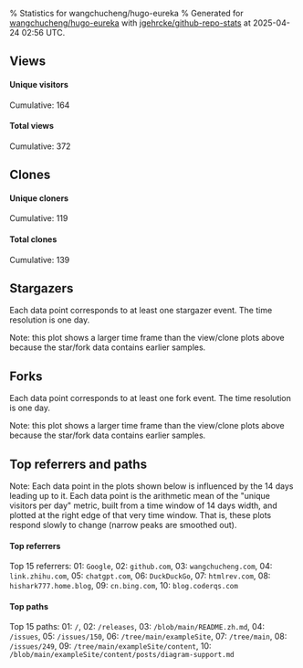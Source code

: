 % Statistics for wangchucheng/hugo-eureka
% Generated for [wangchucheng/hugo-eureka](https://github.com/wangchucheng/hugo-eureka) with [jgehrcke/github-repo-stats](https://github.com/jgehrcke/github-repo-stats) at 2025-04-24 02:56 UTC.


## Views

#### Unique visitors
<div id="chart_views_unique" class="full-width-chart"></div>

Cumulative: 164

#### Total views
<div id="chart_views_total" class="full-width-chart"></div>

Cumulative: 372

<div class="pagebreak-for-print"> </div>

## Clones

#### Unique cloners
<div id="chart_clones_unique" class="full-width-chart"></div>

Cumulative: 119

#### Total clones
<div id="chart_clones_total" class="full-width-chart"></div>

Cumulative: 139



<div class="pagebreak-for-print"> </div>



## Stargazers

Each data point corresponds to at least one stargazer event.
The time resolution is one day.

<div id="chart_stargazers" class="full-width-chart"></div>


Note: this plot shows a larger time frame than the view/clone plots above because the star/fork data contains earlier samples.



## Forks

Each data point corresponds to at least one fork event.
The time resolution is one day.

<div id="chart_forks" class="full-width-chart"></div>


Note: this plot shows a larger time frame than the view/clone plots above because the star/fork data contains earlier samples.



<div class="pagebreak-for-print"> </div>



## Top referrers and paths


Note: Each data point in the plots shown below is influenced by the 14 days
leading up to it. Each data point is the arithmetic mean of the "unique
visitors per day" metric, built from a time window of 14 days width, and
plotted at the right edge of that very time window. That is, these plots
respond slowly to change (narrow peaks are smoothed out).




#### Top referrers


<div id="chart_referrers_top_n_alltime" class="full-width-chart"></div>

Top 15 referrers: 01: `Google`, 02: `github.com`, 03: `wangchucheng.com`, 04: `link.zhihu.com`, 05: `chatgpt.com`, 06: `DuckDuckGo`, 07: `htmlrev.com`, 08: `hishark777.home.blog`, 09: `cn.bing.com`, 10: `blog.coderqs.com`





#### Top paths


<div id="chart_paths_top_n_alltime" class="full-width-chart"></div>

Top 15 paths: 01: `/`, 02: `/releases`, 03: `/blob/main/README.zh.md`, 04: `/issues`, 05: `/issues/150`, 06: `/tree/main/exampleSite`, 07: `/tree/main`, 08: `/issues/249`, 09: `/tree/main/exampleSite/content`, 10: `/blob/main/exampleSite/content/posts/diagram-support.md`


<script type="text/javascript">
    vegaEmbed('#chart_views_unique', {"$schema": "https://vega.github.io/schema/vega-lite/v4.17.0.json", "config": {"arc": {"fill": "#1b1e23"}, "area": {"fill": "#1b1e23"}, "axisBottom": {"domainColor": "#a9b4c4", "gridColor": "#a9b4c4", "labelColor": "#1b1e23", "labelFont": "relative-mono-11-pitch-pro, Menlo, monospace", "tickColor": "#a9b4c4", "titleColor": "#1b1e23", "titleFont": "relative-mono-11-pitch-pro, Menlo, monospace"}, "axisLeft": {"domainColor": "#a9b4c4", "gridColor": "#a9b4c4", "labelColor": "#1b1e23", "labelFont": "relative-mono-11-pitch-pro, Menlo, monospace", "tickColor": "#a9b4c4", "titleColor": "#1b1e23", "titleFont": "relative-mono-11-pitch-pro, Menlo, monospace"}, "axisX": {"grid": false}, "axisY": {"grid": false, "labelBound": true}, "background": "#FFFFFF", "group": {"fill": "#FFFFFF"}, "header": {"fontWeight": 400, "labelFont": "relative-mono-11-pitch-pro, Menlo, monospace", "titleFont": "relative-mono-11-pitch-pro, Menlo, monospace"}, "legend": {"labelFont": "relative-mono-11-pitch-pro, Menlo, monospace", "symbolSize": 200, "symbolType": "circle", "titleFont": "relative-mono-11-pitch-pro, Menlo, monospace"}, "line": {"color": "#1b1e23", "stroke": "#1b1e23"}, "path": {"stroke": "#1b1e23"}, "point": {"color": "#1b1e23", "cursor": "pointer", "filled": true, "size": 20}, "range": {"category": ["#85a2f7", "#ea9755", "#7eb36a", "#f07071", "#bc85d9", "#e587b6", "#a9b4c4", "#d4c05e", "#64b9c4"]}, "style": {"bar": {"fill": "#1b1e23"}, "text": {"font": "relative-mono-11-pitch-pro, Menlo, monospace", "fontWeight": 400}}, "symbol": {"shape": "circle"}, "title": {"anchor": "start", "font": "relative-mono-11-pitch-pro, Menlo, monospace", "fontWeight": 400}, "trail": {"color": "#1b1e23", "stroke": "#1b1e23"}, "view": {"stroke": null}}, "data": {"name": "data-93bd32a1d636be98373f030d58d4ec2e"}, "datasets": {"data-93bd32a1d636be98373f030d58d4ec2e": [{"time": "2025-04-10T00:00:00+00:00", "views_total": 8, "views_unique": 6}, {"time": "2025-04-11T00:00:00+00:00", "views_total": 42, "views_unique": 8}, {"time": "2025-04-12T00:00:00+00:00", "views_total": 46, "views_unique": 14}, {"time": "2025-04-13T00:00:00+00:00", "views_total": 25, "views_unique": 5}, {"time": "2025-04-14T00:00:00+00:00", "views_total": 20, "views_unique": 12}, {"time": "2025-04-15T00:00:00+00:00", "views_total": 43, "views_unique": 11}, {"time": "2025-04-16T00:00:00+00:00", "views_total": 33, "views_unique": 13}, {"time": "2025-04-17T00:00:00+00:00", "views_total": 23, "views_unique": 7}, {"time": "2025-04-18T00:00:00+00:00", "views_total": 42, "views_unique": 6}, {"time": "2025-04-19T00:00:00+00:00", "views_total": 7, "views_unique": 6}, {"time": "2025-04-20T00:00:00+00:00", "views_total": 5, "views_unique": 3}, {"time": "2025-04-21T00:00:00+00:00", "views_total": 10, "views_unique": 5}, {"time": "2025-04-22T00:00:00+00:00", "views_total": 8, "views_unique": 8}, {"time": "2025-04-23T00:00:00+00:00", "views_total": 60, "views_unique": 60}, {"time": "2025-04-24T00:00:00+00:00", "views_total": 0, "views_unique": 0}]}, "encoding": {"tooltip": [{"field": "views_unique", "format": ".1f", "title": "views (u)", "type": "quantitative"}, {"field": "time", "format": "%B %e, %Y", "title": "date", "type": "temporal"}], "x": {"axis": {"labelAngle": 25}, "field": "time", "scale": {"domain": ["2025-04-10", "2025-04-24"]}, "timeUnit": "yearmonthdate", "title": "date", "type": "temporal"}, "y": {"axis": {}, "field": "views_unique", "scale": {"domain": [0, 66.0], "type": "linear", "zero": true}, "title": "unique views per day", "type": "quantitative"}}, "height": 200, "mark": {"point": true, "type": "line"}, "padding": 10, "width": "container"}, {"actions": false, "renderer": "svg"}).catch(console.error);
vegaEmbed('#chart_views_total', {"$schema": "https://vega.github.io/schema/vega-lite/v4.17.0.json", "config": {"arc": {"fill": "#1b1e23"}, "area": {"fill": "#1b1e23"}, "axisBottom": {"domainColor": "#a9b4c4", "gridColor": "#a9b4c4", "labelColor": "#1b1e23", "labelFont": "relative-mono-11-pitch-pro, Menlo, monospace", "tickColor": "#a9b4c4", "titleColor": "#1b1e23", "titleFont": "relative-mono-11-pitch-pro, Menlo, monospace"}, "axisLeft": {"domainColor": "#a9b4c4", "gridColor": "#a9b4c4", "labelColor": "#1b1e23", "labelFont": "relative-mono-11-pitch-pro, Menlo, monospace", "tickColor": "#a9b4c4", "titleColor": "#1b1e23", "titleFont": "relative-mono-11-pitch-pro, Menlo, monospace"}, "axisX": {"grid": false}, "axisY": {"grid": false, "labelBound": true}, "background": "#FFFFFF", "group": {"fill": "#FFFFFF"}, "header": {"fontWeight": 400, "labelFont": "relative-mono-11-pitch-pro, Menlo, monospace", "titleFont": "relative-mono-11-pitch-pro, Menlo, monospace"}, "legend": {"labelFont": "relative-mono-11-pitch-pro, Menlo, monospace", "symbolSize": 200, "symbolType": "circle", "titleFont": "relative-mono-11-pitch-pro, Menlo, monospace"}, "line": {"color": "#1b1e23", "stroke": "#1b1e23"}, "path": {"stroke": "#1b1e23"}, "point": {"color": "#1b1e23", "cursor": "pointer", "filled": true, "size": 20}, "range": {"category": ["#85a2f7", "#ea9755", "#7eb36a", "#f07071", "#bc85d9", "#e587b6", "#a9b4c4", "#d4c05e", "#64b9c4"]}, "style": {"bar": {"fill": "#1b1e23"}, "text": {"font": "relative-mono-11-pitch-pro, Menlo, monospace", "fontWeight": 400}}, "symbol": {"shape": "circle"}, "title": {"anchor": "start", "font": "relative-mono-11-pitch-pro, Menlo, monospace", "fontWeight": 400}, "trail": {"color": "#1b1e23", "stroke": "#1b1e23"}, "view": {"stroke": null}}, "data": {"name": "data-93bd32a1d636be98373f030d58d4ec2e"}, "datasets": {"data-93bd32a1d636be98373f030d58d4ec2e": [{"time": "2025-04-10T00:00:00+00:00", "views_total": 8, "views_unique": 6}, {"time": "2025-04-11T00:00:00+00:00", "views_total": 42, "views_unique": 8}, {"time": "2025-04-12T00:00:00+00:00", "views_total": 46, "views_unique": 14}, {"time": "2025-04-13T00:00:00+00:00", "views_total": 25, "views_unique": 5}, {"time": "2025-04-14T00:00:00+00:00", "views_total": 20, "views_unique": 12}, {"time": "2025-04-15T00:00:00+00:00", "views_total": 43, "views_unique": 11}, {"time": "2025-04-16T00:00:00+00:00", "views_total": 33, "views_unique": 13}, {"time": "2025-04-17T00:00:00+00:00", "views_total": 23, "views_unique": 7}, {"time": "2025-04-18T00:00:00+00:00", "views_total": 42, "views_unique": 6}, {"time": "2025-04-19T00:00:00+00:00", "views_total": 7, "views_unique": 6}, {"time": "2025-04-20T00:00:00+00:00", "views_total": 5, "views_unique": 3}, {"time": "2025-04-21T00:00:00+00:00", "views_total": 10, "views_unique": 5}, {"time": "2025-04-22T00:00:00+00:00", "views_total": 8, "views_unique": 8}, {"time": "2025-04-23T00:00:00+00:00", "views_total": 60, "views_unique": 60}, {"time": "2025-04-24T00:00:00+00:00", "views_total": 0, "views_unique": 0}]}, "encoding": {"tooltip": [{"field": "views_total", "format": ".1f", "title": "views (t)", "type": "quantitative"}, {"field": "time", "format": "%B %e, %Y", "title": "date", "type": "temporal"}], "x": {"axis": {"labelAngle": 25}, "field": "time", "scale": {"domain": ["2025-04-10", "2025-04-24"]}, "timeUnit": "yearmonthdate", "title": "date", "type": "temporal"}, "y": {"axis": {}, "field": "views_total", "scale": {"domain": [0, 66.0], "type": "linear", "zero": true}, "title": "total views per day", "type": "quantitative"}}, "height": 200, "mark": {"point": true, "type": "line"}, "padding": 10, "width": "container"}, {"actions": false, "renderer": "svg"}).catch(console.error);
vegaEmbed('#chart_clones_unique', {"$schema": "https://vega.github.io/schema/vega-lite/v4.17.0.json", "config": {"arc": {"fill": "#1b1e23"}, "area": {"fill": "#1b1e23"}, "axisBottom": {"domainColor": "#a9b4c4", "gridColor": "#a9b4c4", "labelColor": "#1b1e23", "labelFont": "relative-mono-11-pitch-pro, Menlo, monospace", "tickColor": "#a9b4c4", "titleColor": "#1b1e23", "titleFont": "relative-mono-11-pitch-pro, Menlo, monospace"}, "axisLeft": {"domainColor": "#a9b4c4", "gridColor": "#a9b4c4", "labelColor": "#1b1e23", "labelFont": "relative-mono-11-pitch-pro, Menlo, monospace", "tickColor": "#a9b4c4", "titleColor": "#1b1e23", "titleFont": "relative-mono-11-pitch-pro, Menlo, monospace"}, "axisX": {"grid": false}, "axisY": {"grid": false, "labelBound": true}, "background": "#FFFFFF", "group": {"fill": "#FFFFFF"}, "header": {"fontWeight": 400, "labelFont": "relative-mono-11-pitch-pro, Menlo, monospace", "titleFont": "relative-mono-11-pitch-pro, Menlo, monospace"}, "legend": {"labelFont": "relative-mono-11-pitch-pro, Menlo, monospace", "symbolSize": 200, "symbolType": "circle", "titleFont": "relative-mono-11-pitch-pro, Menlo, monospace"}, "line": {"color": "#1b1e23", "stroke": "#1b1e23"}, "path": {"stroke": "#1b1e23"}, "point": {"color": "#1b1e23", "cursor": "pointer", "filled": true, "size": 20}, "range": {"category": ["#85a2f7", "#ea9755", "#7eb36a", "#f07071", "#bc85d9", "#e587b6", "#a9b4c4", "#d4c05e", "#64b9c4"]}, "style": {"bar": {"fill": "#1b1e23"}, "text": {"font": "relative-mono-11-pitch-pro, Menlo, monospace", "fontWeight": 400}}, "symbol": {"shape": "circle"}, "title": {"anchor": "start", "font": "relative-mono-11-pitch-pro, Menlo, monospace", "fontWeight": 400}, "trail": {"color": "#1b1e23", "stroke": "#1b1e23"}, "view": {"stroke": null}}, "data": {"name": "data-0c6f9f1a8fc0f73981e239b561cbdf05"}, "datasets": {"data-0c6f9f1a8fc0f73981e239b561cbdf05": [{"clones_total": 10, "clones_unique": 9, "time": "2025-04-10T00:00:00+00:00"}, {"clones_total": 13, "clones_unique": 12, "time": "2025-04-11T00:00:00+00:00"}, {"clones_total": 5, "clones_unique": 5, "time": "2025-04-12T00:00:00+00:00"}, {"clones_total": 12, "clones_unique": 12, "time": "2025-04-13T00:00:00+00:00"}, {"clones_total": 6, "clones_unique": 6, "time": "2025-04-14T00:00:00+00:00"}, {"clones_total": 10, "clones_unique": 7, "time": "2025-04-15T00:00:00+00:00"}, {"clones_total": 9, "clones_unique": 8, "time": "2025-04-16T00:00:00+00:00"}, {"clones_total": 8, "clones_unique": 6, "time": "2025-04-17T00:00:00+00:00"}, {"clones_total": 23, "clones_unique": 14, "time": "2025-04-18T00:00:00+00:00"}, {"clones_total": 6, "clones_unique": 6, "time": "2025-04-19T00:00:00+00:00"}, {"clones_total": 9, "clones_unique": 8, "time": "2025-04-20T00:00:00+00:00"}, {"clones_total": 14, "clones_unique": 12, "time": "2025-04-21T00:00:00+00:00"}, {"clones_total": 6, "clones_unique": 6, "time": "2025-04-22T00:00:00+00:00"}, {"clones_total": 7, "clones_unique": 7, "time": "2025-04-23T00:00:00+00:00"}, {"clones_total": 1, "clones_unique": 1, "time": "2025-04-24T00:00:00+00:00"}]}, "encoding": {"tooltip": [{"field": "clones_unique", "format": ".1f", "title": "clones (u)", "type": "quantitative"}, {"field": "time", "format": "%B %e, %Y", "title": "date", "type": "temporal"}], "x": {"axis": {"labelAngle": 25}, "field": "time", "scale": {"domain": ["2025-04-10", "2025-04-24"]}, "timeUnit": "yearmonthdate", "title": "date", "type": "temporal"}, "y": {"axis": {}, "field": "clones_unique", "scale": {"domain": [0, 15.400000000000002], "type": "linear", "zero": true}, "title": "unique clones per day", "type": "quantitative"}}, "height": 200, "mark": {"point": true, "type": "line"}, "padding": 10, "width": "container"}, {"actions": false, "renderer": "svg"}).catch(console.error);
vegaEmbed('#chart_clones_total', {"$schema": "https://vega.github.io/schema/vega-lite/v4.17.0.json", "config": {"arc": {"fill": "#1b1e23"}, "area": {"fill": "#1b1e23"}, "axisBottom": {"domainColor": "#a9b4c4", "gridColor": "#a9b4c4", "labelColor": "#1b1e23", "labelFont": "relative-mono-11-pitch-pro, Menlo, monospace", "tickColor": "#a9b4c4", "titleColor": "#1b1e23", "titleFont": "relative-mono-11-pitch-pro, Menlo, monospace"}, "axisLeft": {"domainColor": "#a9b4c4", "gridColor": "#a9b4c4", "labelColor": "#1b1e23", "labelFont": "relative-mono-11-pitch-pro, Menlo, monospace", "tickColor": "#a9b4c4", "titleColor": "#1b1e23", "titleFont": "relative-mono-11-pitch-pro, Menlo, monospace"}, "axisX": {"grid": false}, "axisY": {"grid": false, "labelBound": true}, "background": "#FFFFFF", "group": {"fill": "#FFFFFF"}, "header": {"fontWeight": 400, "labelFont": "relative-mono-11-pitch-pro, Menlo, monospace", "titleFont": "relative-mono-11-pitch-pro, Menlo, monospace"}, "legend": {"labelFont": "relative-mono-11-pitch-pro, Menlo, monospace", "symbolSize": 200, "symbolType": "circle", "titleFont": "relative-mono-11-pitch-pro, Menlo, monospace"}, "line": {"color": "#1b1e23", "stroke": "#1b1e23"}, "path": {"stroke": "#1b1e23"}, "point": {"color": "#1b1e23", "cursor": "pointer", "filled": true, "size": 20}, "range": {"category": ["#85a2f7", "#ea9755", "#7eb36a", "#f07071", "#bc85d9", "#e587b6", "#a9b4c4", "#d4c05e", "#64b9c4"]}, "style": {"bar": {"fill": "#1b1e23"}, "text": {"font": "relative-mono-11-pitch-pro, Menlo, monospace", "fontWeight": 400}}, "symbol": {"shape": "circle"}, "title": {"anchor": "start", "font": "relative-mono-11-pitch-pro, Menlo, monospace", "fontWeight": 400}, "trail": {"color": "#1b1e23", "stroke": "#1b1e23"}, "view": {"stroke": null}}, "data": {"name": "data-0c6f9f1a8fc0f73981e239b561cbdf05"}, "datasets": {"data-0c6f9f1a8fc0f73981e239b561cbdf05": [{"clones_total": 10, "clones_unique": 9, "time": "2025-04-10T00:00:00+00:00"}, {"clones_total": 13, "clones_unique": 12, "time": "2025-04-11T00:00:00+00:00"}, {"clones_total": 5, "clones_unique": 5, "time": "2025-04-12T00:00:00+00:00"}, {"clones_total": 12, "clones_unique": 12, "time": "2025-04-13T00:00:00+00:00"}, {"clones_total": 6, "clones_unique": 6, "time": "2025-04-14T00:00:00+00:00"}, {"clones_total": 10, "clones_unique": 7, "time": "2025-04-15T00:00:00+00:00"}, {"clones_total": 9, "clones_unique": 8, "time": "2025-04-16T00:00:00+00:00"}, {"clones_total": 8, "clones_unique": 6, "time": "2025-04-17T00:00:00+00:00"}, {"clones_total": 23, "clones_unique": 14, "time": "2025-04-18T00:00:00+00:00"}, {"clones_total": 6, "clones_unique": 6, "time": "2025-04-19T00:00:00+00:00"}, {"clones_total": 9, "clones_unique": 8, "time": "2025-04-20T00:00:00+00:00"}, {"clones_total": 14, "clones_unique": 12, "time": "2025-04-21T00:00:00+00:00"}, {"clones_total": 6, "clones_unique": 6, "time": "2025-04-22T00:00:00+00:00"}, {"clones_total": 7, "clones_unique": 7, "time": "2025-04-23T00:00:00+00:00"}, {"clones_total": 1, "clones_unique": 1, "time": "2025-04-24T00:00:00+00:00"}]}, "encoding": {"tooltip": [{"field": "clones_total", "format": ".1f", "title": "clones (t)", "type": "quantitative"}, {"field": "time", "format": "%B %e, %Y", "title": "date", "type": "temporal"}], "x": {"axis": {"labelAngle": 25}, "field": "time", "scale": {"domain": ["2025-04-10", "2025-04-24"]}, "timeUnit": "yearmonthdate", "title": "date", "type": "temporal"}, "y": {"axis": {}, "field": "clones_total", "scale": {"domain": [0, 25.3], "type": "linear", "zero": true}, "title": "total clones per day", "type": "quantitative"}}, "height": 200, "mark": {"point": true, "type": "line"}, "padding": 10, "width": "container"}, {"actions": false, "renderer": "svg"}).catch(console.error);
vegaEmbed('#chart_stargazers', {"$schema": "https://vega.github.io/schema/vega-lite/v4.17.0.json", "config": {"arc": {"fill": "#1b1e23"}, "area": {"fill": "#1b1e23"}, "axisBottom": {"domainColor": "#a9b4c4", "gridColor": "#a9b4c4", "labelColor": "#1b1e23", "labelFont": "relative-mono-11-pitch-pro, Menlo, monospace", "tickColor": "#a9b4c4", "titleColor": "#1b1e23", "titleFont": "relative-mono-11-pitch-pro, Menlo, monospace"}, "axisLeft": {"domainColor": "#a9b4c4", "gridColor": "#a9b4c4", "labelColor": "#1b1e23", "labelFont": "relative-mono-11-pitch-pro, Menlo, monospace", "tickColor": "#a9b4c4", "titleColor": "#1b1e23", "titleFont": "relative-mono-11-pitch-pro, Menlo, monospace"}, "axisX": {"grid": false}, "axisY": {"grid": false}, "background": "#FFFFFF", "group": {"fill": "#FFFFFF"}, "header": {"fontWeight": 400, "labelFont": "relative-mono-11-pitch-pro, Menlo, monospace", "titleFont": "relative-mono-11-pitch-pro, Menlo, monospace"}, "legend": {"labelFont": "relative-mono-11-pitch-pro, Menlo, monospace", "symbolSize": 200, "symbolType": "circle", "titleFont": "relative-mono-11-pitch-pro, Menlo, monospace"}, "line": {"color": "#1b1e23", "stroke": "#1b1e23"}, "path": {"stroke": "#1b1e23"}, "point": {"color": "#1b1e23", "cursor": "pointer", "filled": true, "size": 50}, "range": {"category": ["#85a2f7", "#ea9755", "#7eb36a", "#f07071", "#bc85d9", "#e587b6", "#a9b4c4", "#d4c05e", "#64b9c4"]}, "style": {"bar": {"fill": "#1b1e23"}, "text": {"font": "relative-mono-11-pitch-pro, Menlo, monospace", "fontWeight": 400}}, "symbol": {"shape": "circle"}, "title": {"anchor": "start", "font": "relative-mono-11-pitch-pro, Menlo, monospace", "fontWeight": 400}, "trail": {"color": "#1b1e23", "stroke": "#1b1e23"}, "view": {"stroke": null}}, "data": {"name": "data-6fefc12999478e2e13363beb7f778b1a"}, "datasets": {"data-6fefc12999478e2e13363beb7f778b1a": [{"stars_cumulative": 1.0, "time": "2020-05-29T00:00:00+00:00"}, {"stars_cumulative": 2.0, "time": "2020-07-03T16:00:00+00:00"}, {"stars_cumulative": 3.0, "time": "2020-07-21T12:00:00+00:00"}, {"stars_cumulative": 4.0, "time": "2020-09-13T00:00:00+00:00"}, {"stars_cumulative": 8.0, "time": "2020-10-18T16:00:00+00:00"}, {"stars_cumulative": 20.0, "time": "2020-11-05T12:00:00+00:00"}, {"stars_cumulative": 34.0, "time": "2020-11-23T08:00:00+00:00"}, {"stars_cumulative": 84.0, "time": "2020-12-11T04:00:00+00:00"}, {"stars_cumulative": 111.0, "time": "2020-12-29T00:00:00+00:00"}, {"stars_cumulative": 150.0, "time": "2021-01-15T20:00:00+00:00"}, {"stars_cumulative": 169.0, "time": "2021-02-02T16:00:00+00:00"}, {"stars_cumulative": 186.0, "time": "2021-02-20T12:00:00+00:00"}, {"stars_cumulative": 208.0, "time": "2021-03-10T08:00:00+00:00"}, {"stars_cumulative": 236.0, "time": "2021-03-28T04:00:00+00:00"}, {"stars_cumulative": 258.0, "time": "2021-04-15T00:00:00+00:00"}, {"stars_cumulative": 273.0, "time": "2021-05-02T20:00:00+00:00"}, {"stars_cumulative": 294.0, "time": "2021-05-20T16:00:00+00:00"}, {"stars_cumulative": 312.0, "time": "2021-06-07T12:00:00+00:00"}, {"stars_cumulative": 322.0, "time": "2021-06-25T08:00:00+00:00"}, {"stars_cumulative": 336.0, "time": "2021-07-13T04:00:00+00:00"}, {"stars_cumulative": 353.0, "time": "2021-07-31T00:00:00+00:00"}, {"stars_cumulative": 368.0, "time": "2021-08-17T20:00:00+00:00"}, {"stars_cumulative": 388.0, "time": "2021-09-04T16:00:00+00:00"}, {"stars_cumulative": 403.0, "time": "2021-09-22T12:00:00+00:00"}, {"stars_cumulative": 417.0, "time": "2021-10-10T08:00:00+00:00"}, {"stars_cumulative": 429.0, "time": "2021-10-28T04:00:00+00:00"}, {"stars_cumulative": 446.0, "time": "2021-11-15T00:00:00+00:00"}, {"stars_cumulative": 468.0, "time": "2021-12-02T20:00:00+00:00"}, {"stars_cumulative": 482.0, "time": "2021-12-20T16:00:00+00:00"}, {"stars_cumulative": 499.0, "time": "2022-01-07T12:00:00+00:00"}, {"stars_cumulative": 512.0, "time": "2022-01-25T08:00:00+00:00"}, {"stars_cumulative": 521.0, "time": "2022-02-12T04:00:00+00:00"}, {"stars_cumulative": 540.0, "time": "2022-03-02T00:00:00+00:00"}, {"stars_cumulative": 556.0, "time": "2022-03-19T20:00:00+00:00"}, {"stars_cumulative": 574.0, "time": "2022-04-06T16:00:00+00:00"}, {"stars_cumulative": 595.0, "time": "2022-04-24T12:00:00+00:00"}, {"stars_cumulative": 608.0, "time": "2022-05-12T08:00:00+00:00"}, {"stars_cumulative": 622.0, "time": "2022-05-30T04:00:00+00:00"}, {"stars_cumulative": 639.0, "time": "2022-06-17T00:00:00+00:00"}, {"stars_cumulative": 648.0, "time": "2022-07-04T20:00:00+00:00"}, {"stars_cumulative": 655.0, "time": "2022-07-22T16:00:00+00:00"}, {"stars_cumulative": 662.0, "time": "2022-08-09T12:00:00+00:00"}, {"stars_cumulative": 669.0, "time": "2022-08-27T08:00:00+00:00"}, {"stars_cumulative": 675.0, "time": "2022-09-14T04:00:00+00:00"}, {"stars_cumulative": 685.0, "time": "2022-10-02T00:00:00+00:00"}, {"stars_cumulative": 699.0, "time": "2022-10-19T20:00:00+00:00"}, {"stars_cumulative": 705.0, "time": "2022-11-06T16:00:00+00:00"}, {"stars_cumulative": 708.0, "time": "2022-11-24T12:00:00+00:00"}, {"stars_cumulative": 715.0, "time": "2022-12-12T08:00:00+00:00"}, {"stars_cumulative": 721.0, "time": "2022-12-30T04:00:00+00:00"}, {"stars_cumulative": 730.0, "time": "2023-01-17T00:00:00+00:00"}, {"stars_cumulative": 739.0, "time": "2023-02-03T20:00:00+00:00"}, {"stars_cumulative": 748.0, "time": "2023-02-21T16:00:00+00:00"}, {"stars_cumulative": 756.0, "time": "2023-03-11T12:00:00+00:00"}, {"stars_cumulative": 767.0, "time": "2023-03-29T08:00:00+00:00"}, {"stars_cumulative": 774.0, "time": "2023-04-16T04:00:00+00:00"}, {"stars_cumulative": 778.0, "time": "2023-05-04T00:00:00+00:00"}, {"stars_cumulative": 787.0, "time": "2023-05-21T20:00:00+00:00"}, {"stars_cumulative": 795.0, "time": "2023-06-08T16:00:00+00:00"}, {"stars_cumulative": 804.0, "time": "2023-06-26T12:00:00+00:00"}, {"stars_cumulative": 808.0, "time": "2023-07-14T08:00:00+00:00"}, {"stars_cumulative": 813.0, "time": "2023-08-01T04:00:00+00:00"}, {"stars_cumulative": 817.0, "time": "2023-08-19T00:00:00+00:00"}, {"stars_cumulative": 824.0, "time": "2023-09-05T20:00:00+00:00"}, {"stars_cumulative": 830.0, "time": "2023-09-23T16:00:00+00:00"}, {"stars_cumulative": 835.0, "time": "2023-10-11T12:00:00+00:00"}, {"stars_cumulative": 839.0, "time": "2023-10-29T08:00:00+00:00"}, {"stars_cumulative": 845.0, "time": "2023-11-16T04:00:00+00:00"}, {"stars_cumulative": 851.0, "time": "2023-12-04T00:00:00+00:00"}, {"stars_cumulative": 857.0, "time": "2023-12-21T20:00:00+00:00"}, {"stars_cumulative": 860.0, "time": "2024-01-08T16:00:00+00:00"}, {"stars_cumulative": 862.0, "time": "2024-01-26T12:00:00+00:00"}, {"stars_cumulative": 868.0, "time": "2024-02-13T08:00:00+00:00"}, {"stars_cumulative": 871.0, "time": "2024-03-02T04:00:00+00:00"}, {"stars_cumulative": 874.0, "time": "2024-03-20T00:00:00+00:00"}, {"stars_cumulative": 879.0, "time": "2024-04-06T20:00:00+00:00"}, {"stars_cumulative": 882.0, "time": "2024-04-24T16:00:00+00:00"}, {"stars_cumulative": 884.0, "time": "2024-05-12T12:00:00+00:00"}, {"stars_cumulative": 888.0, "time": "2024-05-30T08:00:00+00:00"}, {"stars_cumulative": 890.0, "time": "2024-06-17T04:00:00+00:00"}, {"stars_cumulative": 893.0, "time": "2024-07-05T00:00:00+00:00"}, {"stars_cumulative": 897.0, "time": "2024-07-22T20:00:00+00:00"}, {"stars_cumulative": 903.0, "time": "2024-08-09T16:00:00+00:00"}, {"stars_cumulative": 906.0, "time": "2024-08-27T12:00:00+00:00"}, {"stars_cumulative": 908.0, "time": "2024-09-14T08:00:00+00:00"}, {"stars_cumulative": 912.0, "time": "2024-10-02T04:00:00+00:00"}, {"stars_cumulative": 913.0, "time": "2024-10-20T00:00:00+00:00"}, {"stars_cumulative": 919.0, "time": "2024-11-06T20:00:00+00:00"}, {"stars_cumulative": 920.0, "time": "2024-11-24T16:00:00+00:00"}, {"stars_cumulative": 922.0, "time": "2024-12-12T12:00:00+00:00"}, {"stars_cumulative": 924.0, "time": "2024-12-30T08:00:00+00:00"}, {"stars_cumulative": 925.0, "time": "2025-01-17T04:00:00+00:00"}, {"stars_cumulative": 927.0, "time": "2025-02-04T00:00:00+00:00"}, {"stars_cumulative": 929.0, "time": "2025-03-11T16:00:00+00:00"}, {"stars_cumulative": 930.0, "time": "2025-03-29T12:00:00+00:00"}, {"stars_cumulative": 931.0, "time": "2025-04-16T08:00:00+00:00"}]}, "encoding": {"tooltip": [{"field": "stars_cumulative", "format": "d", "title": "stars", "type": "quantitative"}, {"field": "time", "format": "%B %e, %Y", "title": "date", "type": "temporal"}], "x": {"axis": {"labelAngle": 25}, "field": "time", "scale": {"domain": ["2020-05-07", "2025-04-24"]}, "timeUnit": "yearmonthdate", "title": "date", "type": "temporal"}, "y": {"field": "stars_cumulative", "scale": {"domain": [0, 1024.1000000000001], "zero": true}, "title": "stargazer count (cumulative)", "type": "quantitative"}}, "height": 300, "mark": {"point": true, "type": "line"}, "padding": 10, "width": "container"}, {"actions": false, "renderer": "svg"}).catch(console.error);
vegaEmbed('#chart_forks', {"$schema": "https://vega.github.io/schema/vega-lite/v4.17.0.json", "config": {"arc": {"fill": "#1b1e23"}, "area": {"fill": "#1b1e23"}, "axisBottom": {"domainColor": "#a9b4c4", "gridColor": "#a9b4c4", "labelColor": "#1b1e23", "labelFont": "relative-mono-11-pitch-pro, Menlo, monospace", "tickColor": "#a9b4c4", "titleColor": "#1b1e23", "titleFont": "relative-mono-11-pitch-pro, Menlo, monospace"}, "axisLeft": {"domainColor": "#a9b4c4", "gridColor": "#a9b4c4", "labelColor": "#1b1e23", "labelFont": "relative-mono-11-pitch-pro, Menlo, monospace", "tickColor": "#a9b4c4", "titleColor": "#1b1e23", "titleFont": "relative-mono-11-pitch-pro, Menlo, monospace"}, "axisX": {"grid": false}, "axisY": {"grid": false}, "background": "#FFFFFF", "group": {"fill": "#FFFFFF"}, "header": {"fontWeight": 400, "labelFont": "relative-mono-11-pitch-pro, Menlo, monospace", "titleFont": "relative-mono-11-pitch-pro, Menlo, monospace"}, "legend": {"labelFont": "relative-mono-11-pitch-pro, Menlo, monospace", "symbolSize": 200, "symbolType": "circle", "titleFont": "relative-mono-11-pitch-pro, Menlo, monospace"}, "line": {"color": "#1b1e23", "stroke": "#1b1e23"}, "path": {"stroke": "#1b1e23"}, "point": {"color": "#1b1e23", "cursor": "pointer", "filled": true, "size": 50}, "range": {"category": ["#85a2f7", "#ea9755", "#7eb36a", "#f07071", "#bc85d9", "#e587b6", "#a9b4c4", "#d4c05e", "#64b9c4"]}, "style": {"bar": {"fill": "#1b1e23"}, "text": {"font": "relative-mono-11-pitch-pro, Menlo, monospace", "fontWeight": 400}}, "symbol": {"shape": "circle"}, "title": {"anchor": "start", "font": "relative-mono-11-pitch-pro, Menlo, monospace", "fontWeight": 400}, "trail": {"color": "#1b1e23", "stroke": "#1b1e23"}, "view": {"stroke": null}}, "data": {"name": "data-a34c32b1647183d502795f967857942c"}, "datasets": {"data-a34c32b1647183d502795f967857942c": [{"forks_cumulative": 1.0, "time": "2020-05-07T00:00:00+00:00"}, {"forks_cumulative": 2.0, "time": "2020-05-24T17:00:00+00:00"}, {"forks_cumulative": 3.0, "time": "2020-06-29T03:00:00+00:00"}, {"forks_cumulative": 5.0, "time": "2020-10-13T09:00:00+00:00"}, {"forks_cumulative": 9.0, "time": "2020-10-31T02:00:00+00:00"}, {"forks_cumulative": 10.0, "time": "2020-11-17T19:00:00+00:00"}, {"forks_cumulative": 13.0, "time": "2020-12-05T12:00:00+00:00"}, {"forks_cumulative": 19.0, "time": "2020-12-23T05:00:00+00:00"}, {"forks_cumulative": 25.0, "time": "2021-01-09T22:00:00+00:00"}, {"forks_cumulative": 33.0, "time": "2021-01-27T15:00:00+00:00"}, {"forks_cumulative": 41.0, "time": "2021-02-14T08:00:00+00:00"}, {"forks_cumulative": 45.0, "time": "2021-03-04T01:00:00+00:00"}, {"forks_cumulative": 49.0, "time": "2021-03-21T18:00:00+00:00"}, {"forks_cumulative": 56.0, "time": "2021-04-08T11:00:00+00:00"}, {"forks_cumulative": 58.0, "time": "2021-04-26T04:00:00+00:00"}, {"forks_cumulative": 63.0, "time": "2021-05-13T21:00:00+00:00"}, {"forks_cumulative": 70.0, "time": "2021-05-31T14:00:00+00:00"}, {"forks_cumulative": 73.0, "time": "2021-06-18T07:00:00+00:00"}, {"forks_cumulative": 76.0, "time": "2021-07-06T00:00:00+00:00"}, {"forks_cumulative": 81.0, "time": "2021-07-23T17:00:00+00:00"}, {"forks_cumulative": 85.0, "time": "2021-08-10T10:00:00+00:00"}, {"forks_cumulative": 88.0, "time": "2021-08-28T03:00:00+00:00"}, {"forks_cumulative": 90.0, "time": "2021-09-14T20:00:00+00:00"}, {"forks_cumulative": 93.0, "time": "2021-10-02T13:00:00+00:00"}, {"forks_cumulative": 97.0, "time": "2021-10-20T06:00:00+00:00"}, {"forks_cumulative": 102.0, "time": "2021-11-06T23:00:00+00:00"}, {"forks_cumulative": 105.0, "time": "2021-11-24T16:00:00+00:00"}, {"forks_cumulative": 111.0, "time": "2021-12-12T09:00:00+00:00"}, {"forks_cumulative": 116.0, "time": "2021-12-30T02:00:00+00:00"}, {"forks_cumulative": 118.0, "time": "2022-01-16T19:00:00+00:00"}, {"forks_cumulative": 119.0, "time": "2022-02-03T12:00:00+00:00"}, {"forks_cumulative": 123.0, "time": "2022-02-21T05:00:00+00:00"}, {"forks_cumulative": 125.0, "time": "2022-03-10T22:00:00+00:00"}, {"forks_cumulative": 129.0, "time": "2022-04-15T08:00:00+00:00"}, {"forks_cumulative": 130.0, "time": "2022-05-03T01:00:00+00:00"}, {"forks_cumulative": 136.0, "time": "2022-05-20T18:00:00+00:00"}, {"forks_cumulative": 140.0, "time": "2022-06-07T11:00:00+00:00"}, {"forks_cumulative": 142.0, "time": "2022-06-25T04:00:00+00:00"}, {"forks_cumulative": 144.0, "time": "2022-07-12T21:00:00+00:00"}, {"forks_cumulative": 148.0, "time": "2022-07-30T14:00:00+00:00"}, {"forks_cumulative": 150.0, "time": "2022-08-17T07:00:00+00:00"}, {"forks_cumulative": 151.0, "time": "2022-09-04T00:00:00+00:00"}, {"forks_cumulative": 153.0, "time": "2022-09-21T17:00:00+00:00"}, {"forks_cumulative": 154.0, "time": "2022-10-09T10:00:00+00:00"}, {"forks_cumulative": 158.0, "time": "2022-10-27T03:00:00+00:00"}, {"forks_cumulative": 160.0, "time": "2022-12-19T06:00:00+00:00"}, {"forks_cumulative": 161.0, "time": "2023-01-23T16:00:00+00:00"}, {"forks_cumulative": 164.0, "time": "2023-02-10T09:00:00+00:00"}, {"forks_cumulative": 166.0, "time": "2023-04-04T12:00:00+00:00"}, {"forks_cumulative": 167.0, "time": "2023-04-22T05:00:00+00:00"}, {"forks_cumulative": 168.0, "time": "2023-05-09T22:00:00+00:00"}, {"forks_cumulative": 170.0, "time": "2023-05-27T15:00:00+00:00"}, {"forks_cumulative": 172.0, "time": "2023-06-14T08:00:00+00:00"}, {"forks_cumulative": 175.0, "time": "2023-07-02T01:00:00+00:00"}, {"forks_cumulative": 177.0, "time": "2023-07-19T18:00:00+00:00"}, {"forks_cumulative": 179.0, "time": "2023-08-06T11:00:00+00:00"}, {"forks_cumulative": 180.0, "time": "2023-08-24T04:00:00+00:00"}, {"forks_cumulative": 182.0, "time": "2023-09-28T14:00:00+00:00"}, {"forks_cumulative": 184.0, "time": "2023-10-16T07:00:00+00:00"}, {"forks_cumulative": 185.0, "time": "2023-11-03T00:00:00+00:00"}, {"forks_cumulative": 187.0, "time": "2023-11-20T17:00:00+00:00"}, {"forks_cumulative": 188.0, "time": "2024-03-23T16:00:00+00:00"}, {"forks_cumulative": 189.0, "time": "2024-06-02T12:00:00+00:00"}, {"forks_cumulative": 191.0, "time": "2024-08-12T08:00:00+00:00"}, {"forks_cumulative": 192.0, "time": "2024-11-08T21:00:00+00:00"}, {"forks_cumulative": 194.0, "time": "2025-03-12T20:00:00+00:00"}]}, "encoding": {"tooltip": [{"field": "forks_cumulative", "format": "d", "title": "forks", "type": "quantitative"}, {"field": "time", "format": "%B %e, %Y", "title": "date", "type": "temporal"}], "x": {"axis": {"labelAngle": 25}, "field": "time", "scale": {"domain": ["2020-05-07", "2025-04-24"]}, "timeUnit": "yearmonthdate", "title": "date", "type": "temporal"}, "y": {"field": "forks_cumulative", "scale": {"domain": [0, 213.4], "zero": true}, "title": "fork count (cumulative)", "type": "quantitative"}}, "height": 300, "mark": {"point": true, "type": "line"}, "padding": 10, "width": "container"}, {"actions": false, "renderer": "svg"}).catch(console.error);
vegaEmbed('#chart_referrers_top_n_alltime', {"$schema": "https://vega.github.io/schema/vega-lite/v4.17.0.json", "config": {"arc": {"fill": "#1b1e23"}, "area": {"fill": "#1b1e23"}, "axisBottom": {"domainColor": "#a9b4c4", "gridColor": "#a9b4c4", "labelColor": "#1b1e23", "labelFont": "relative-mono-11-pitch-pro, Menlo, monospace", "tickColor": "#a9b4c4", "titleColor": "#1b1e23", "titleFont": "relative-mono-11-pitch-pro, Menlo, monospace"}, "axisLeft": {"domainColor": "#a9b4c4", "gridColor": "#a9b4c4", "labelColor": "#1b1e23", "labelFont": "relative-mono-11-pitch-pro, Menlo, monospace", "tickColor": "#a9b4c4", "titleColor": "#1b1e23", "titleFont": "relative-mono-11-pitch-pro, Menlo, monospace"}, "axisX": {"grid": false}, "axisY": {"grid": false}, "background": "#FFFFFF", "group": {"fill": "#FFFFFF"}, "header": {"fontWeight": 400, "labelFont": "relative-mono-11-pitch-pro, Menlo, monospace", "titleFont": "relative-mono-11-pitch-pro, Menlo, monospace"}, "legend": {"labelFont": "relative-mono-11-pitch-pro, Menlo, monospace", "symbolSize": 200, "symbolType": "circle", "titleFont": "relative-mono-11-pitch-pro, Menlo, monospace"}, "line": {"color": "#1b1e23", "stroke": "#1b1e23"}, "path": {"stroke": "#1b1e23"}, "point": {"color": "#1b1e23", "cursor": "pointer", "filled": true, "size": 30}, "range": {"category": ["#85a2f7", "#ea9755", "#7eb36a", "#f07071", "#bc85d9", "#e587b6", "#a9b4c4", "#d4c05e", "#64b9c4"]}, "style": {"bar": {"fill": "#1b1e23"}, "text": {"font": "relative-mono-11-pitch-pro, Menlo, monospace", "fontWeight": 400}}, "symbol": {"shape": "circle"}, "title": {"anchor": "start", "font": "relative-mono-11-pitch-pro, Menlo, monospace", "fontWeight": 400}, "trail": {"color": "#1b1e23", "stroke": "#1b1e23"}, "view": {"stroke": null}}, "data": {"name": "data-43cc18e20ae70dd9da03a37db8680bee"}, "datasets": {"data-43cc18e20ae70dd9da03a37db8680bee": [{"referrer": "Google", "time": "2025-04-24T00:00:00+00:00", "views_unique": 24, "views_unique_norm": 1.7142857142857142}, {"referrer": "github.com", "time": "2025-04-24T00:00:00+00:00", "views_unique": 19, "views_unique_norm": 1.3571428571428572}, {"referrer": "wangchucheng.com", "time": "2025-04-24T00:00:00+00:00", "views_unique": 11, "views_unique_norm": 0.7857142857142857}, {"referrer": "link.zhihu.com", "time": "2025-04-24T00:00:00+00:00", "views_unique": 8, "views_unique_norm": 0.5714285714285714}, {"referrer": "chatgpt.com", "time": "2025-04-24T00:00:00+00:00", "views_unique": 4, "views_unique_norm": 0.2857142857142857}, {"referrer": "DuckDuckGo", "time": "2025-04-24T00:00:00+00:00", "views_unique": 3, "views_unique_norm": 0.21428571428571427}, {"referrer": "htmlrev.com", "time": "2025-04-24T00:00:00+00:00", "views_unique": 2, "views_unique_norm": 0.14285714285714285}]}, "encoding": {"color": {"field": "referrer", "legend": {"direction": "vertical", "orient": "top", "title": "Legend:"}, "sort": {"field": "order"}, "type": "nominal"}, "tooltip": [{"field": "referrer", "type": "nominal"}, {"field": "views_unique_norm", "format": ".2f", "title": "views (14d mean)", "type": "quantitative"}, {"field": "time", "format": "%B %e, %Y", "title": "date", "type": "temporal"}], "x": {"axis": {"labelAngle": 25}, "field": "time", "scale": {"domain": ["2025-04-10", "2025-04-24"]}, "timeUnit": "yearmonthdate", "title": "date", "type": "temporal"}, "y": {"field": "views_unique_norm", "scale": {"domain": [0, 1.8857142857142857], "type": "linear", "zero": true}, "title": "unique visitors per day (mean from last 14 days)", "type": "quantitative"}}, "height": 300, "mark": {"point": true, "type": "line"}, "padding": 10, "width": "container"}, {"actions": false, "renderer": "svg"}).catch(console.error);
vegaEmbed('#chart_paths_top_n_alltime', {"$schema": "https://vega.github.io/schema/vega-lite/v4.17.0.json", "config": {"arc": {"fill": "#1b1e23"}, "area": {"fill": "#1b1e23"}, "axisBottom": {"domainColor": "#a9b4c4", "gridColor": "#a9b4c4", "labelColor": "#1b1e23", "labelFont": "relative-mono-11-pitch-pro, Menlo, monospace", "tickColor": "#a9b4c4", "titleColor": "#1b1e23", "titleFont": "relative-mono-11-pitch-pro, Menlo, monospace"}, "axisLeft": {"domainColor": "#a9b4c4", "gridColor": "#a9b4c4", "labelColor": "#1b1e23", "labelFont": "relative-mono-11-pitch-pro, Menlo, monospace", "tickColor": "#a9b4c4", "titleColor": "#1b1e23", "titleFont": "relative-mono-11-pitch-pro, Menlo, monospace"}, "axisX": {"grid": false}, "axisY": {"grid": false}, "background": "#FFFFFF", "group": {"fill": "#FFFFFF"}, "header": {"fontWeight": 400, "labelFont": "relative-mono-11-pitch-pro, Menlo, monospace", "titleFont": "relative-mono-11-pitch-pro, Menlo, monospace"}, "legend": {"labelFont": "relative-mono-11-pitch-pro, Menlo, monospace", "symbolSize": 200, "symbolType": "circle", "titleFont": "relative-mono-11-pitch-pro, Menlo, monospace"}, "line": {"color": "#1b1e23", "stroke": "#1b1e23"}, "path": {"stroke": "#1b1e23"}, "point": {"color": "#1b1e23", "cursor": "pointer", "filled": true, "size": 30}, "range": {"category": ["#85a2f7", "#ea9755", "#7eb36a", "#f07071", "#bc85d9", "#e587b6", "#a9b4c4", "#d4c05e", "#64b9c4"]}, "style": {"bar": {"fill": "#1b1e23"}, "text": {"font": "relative-mono-11-pitch-pro, Menlo, monospace", "fontWeight": 400}}, "symbol": {"shape": "circle"}, "title": {"anchor": "start", "font": "relative-mono-11-pitch-pro, Menlo, monospace", "fontWeight": 400}, "trail": {"color": "#1b1e23", "stroke": "#1b1e23"}, "view": {"stroke": null}}, "data": {"name": "data-b8aa1826cd0d3f2f1748e88aa075a061"}, "datasets": {"data-b8aa1826cd0d3f2f1748e88aa075a061": [{"path": "/", "time": "2025-04-24T00:00:00+00:00", "views_unique": 69, "views_unique_norm": 4.928571428571429}, {"path": "/releases", "time": "2025-04-24T00:00:00+00:00", "views_unique": 8, "views_unique_norm": 0.5714285714285714}, {"path": "/blob/main/README.zh.md", "time": "2025-04-24T00:00:00+00:00", "views_unique": 7, "views_unique_norm": 0.5}, {"path": "/issues", "time": "2025-04-24T00:00:00+00:00", "views_unique": 7, "views_unique_norm": 0.5}, {"path": "/issues/150", "time": "2025-04-24T00:00:00+00:00", "views_unique": 5, "views_unique_norm": 0.35714285714285715}, {"path": "/tree/main/exampleSite", "time": "2025-04-24T00:00:00+00:00", "views_unique": 5, "views_unique_norm": 0.35714285714285715}, {"path": "/tree/main", "time": "2025-04-24T00:00:00+00:00", "views_unique": 4, "views_unique_norm": 0.2857142857142857}]}, "encoding": {"color": {"field": "path", "legend": {"direction": "vertical", "orient": "top", "title": "Legend:"}, "sort": {"field": "order"}, "type": "nominal"}, "tooltip": [{"field": "path", "type": "nominal"}, {"field": "views_unique_norm", "format": ".2f", "title": "views (14d mean)", "type": "quantitative"}, {"field": "time", "format": "%B %e, %Y", "title": "date", "type": "temporal"}], "x": {"axis": {"labelAngle": 25}, "field": "time", "scale": {"domain": ["2025-04-10", "2025-04-24"]}, "timeUnit": "yearmonthdate", "title": "date", "type": "temporal"}, "y": {"field": "views_unique_norm", "scale": {"domain": [0, 5.421428571428572], "type": "linear", "zero": true}, "title": "unique visitors per day (mean from last 14 days)", "type": "quantitative"}}, "height": 300, "mark": {"point": true, "type": "line"}, "padding": 10, "width": "container"}, {"actions": false, "renderer": "svg"}).catch(console.error);
    </script>